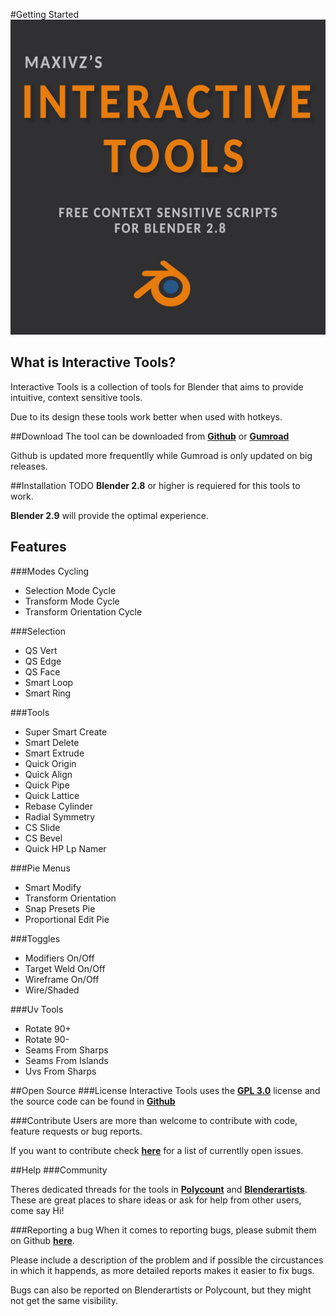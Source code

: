 #Getting Started
![Alt Text](img/interactivetools_logo.jpg)

## What is Interactive Tools?

Interactive Tools is a collection of tools for Blender that aims to provide intuitive, context sensitive tools.

Due to its design these tools work better when used with hotkeys.

##Download
The tool can be downloaded from [**Github**](https://github.com/maxivz/interactivetoolsblender) or [**Gumroad**](https://gumroad.com/l/ynJmIV) 

Github is updated more frequentlly while Gumroad is only updated on big releases.

##Installation TODO
**Blender 2.8** or higher is requiered for this tools to work.

**Blender 2.9** will provide the optimal experience.

## Features

###Modes Cycling

* Selection Mode Cycle
* Transform Mode Cycle
* Transform Orientation Cycle

###Selection

* QS Vert
* QS Edge
* QS Face
* Smart Loop
* Smart Ring

###Tools

* Super Smart Create
* Smart Delete
* Smart Extrude
* Quick Origin
* Quick Align
* Quick Pipe
* Quick Lattice
* Rebase Cylinder
* Radial Symmetry
* CS Slide
* CS Bevel
* Quick HP Lp Namer

###Pie Menus
* Smart Modify
* Transform Orientation
* Snap Presets Pie
* Proportional Edit Pie

###Toggles
* Modifiers On/Off
* Target Weld On/Off
* Wireframe On/Off
* Wire/Shaded

###Uv Tools
* Rotate 90+
* Rotate 90-
* Seams From Sharps
* Seams From Islands
* Uvs From Sharps

##Open Source
###License
Interactive Tools uses the [**GPL 3.0**](https://github.com/maxivz/interactivetoolsblender/blob/master/LICENSE) license and
 the source code can be found in  [**Github**](https://github.com/maxivz/interactivetoolsblender) 

###Contribute
Users are more than welcome to contribute with code, feature requests or bug reports.

If you want to contribute check [**here**](https://github.com/maxivz/interactivetoolsblender/issues) for a list of currentlly open issues.

##Help
###Community

Theres dedicated threads for the tools in [**Polycount**](https://polycount.com/discussion/212081/maxivzs-interactive-tools-for-blender)
and [**Blenderartists**](https://blenderartists.org/t/interactive-tools-for-blender-2-8/1164932). 
These are great places to share ideas or ask for help from other users, come say Hi!


###Reporting a bug 
When it comes to reporting bugs, please submit them on Github [**here**](https://github.com/maxivz/interactivetoolsblender/issues).

Please include a description of the problem and if possible the circustances in which it happends, as more detailed reports makes it easier to fix bugs.

Bugs can also be reported on Blenderartists or Polycount, but they might not get the same visibility.
